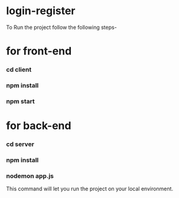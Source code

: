 # login-register

To Run the project follow the following steps-


# for front-end 
 ### cd client
 ### npm install
 ### npm start





# for back-end
### cd server
### npm install
### nodemon app.js

This  command will let you run the project on your local environment.
